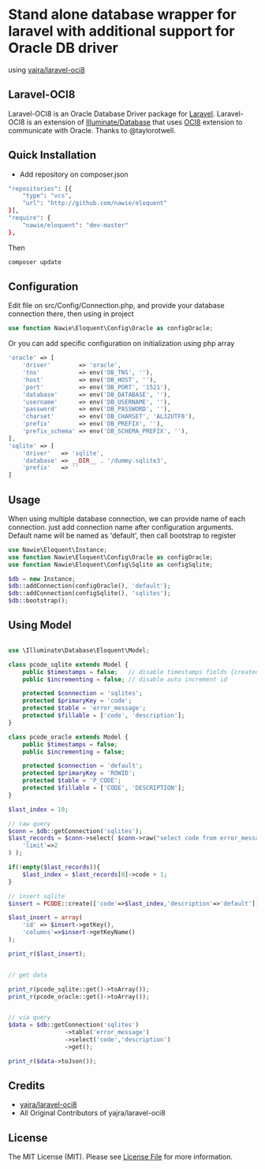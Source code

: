 # Stand alone database wrapper for laravel with additional support for Oracle DB driver 
  using [yajra/laravel-oci8](https://github.com/yajra/laravel-oci8)

## Laravel-OCI8

Laravel-OCI8 is an Oracle Database Driver package for [Laravel](http://laravel.com/). Laravel-OCI8 is an extension of [Illuminate/Database](https://github.com/illuminate/database) that uses [OCI8](http://php.net/oci8) extension to communicate with Oracle. Thanks to @taylorotwell.


## Quick Installation

- Add repository on composer.json

```bash
"repositories": [{
    "type": "vcs",
    "url": "http://github.com/nawie/eloquent"
}],
"require": {
    "nawie/eloquent": "dev-master"
},
```

Then

```bash
composer update
```

## Configuration

Edit file on src/Config/Connection.php, and provide your database connection there, then using in project
```php
use function Nawie\Eloquent\Config\Oracle as configOracle;
```

Or you can add specific configuration on initialization using php array


```php
'oracle' => [
    'driver'        => 'oracle',
    'tns'           => env('DB_TNS', ''),
    'host'          => env('DB_HOST', ''),
    'port'          => env('DB_PORT', '1521'),
    'database'      => env('DB_DATABASE', ''),
    'username'      => env('DB_USERNAME', ''),
    'password'      => env('DB_PASSWORD', ''),
    'charset'       => env('DB_CHARSET', 'AL32UTF8'),
    'prefix'        => env('DB_PREFIX', ''),
    'prefix_schema' => env('DB_SCHEMA_PREFIX', ''),
],
'sqlite' => [
    'driver'   => 'sqlite',
    'database' => __DIR__ . '/dummy.sqlite3',
    'prefix'   => ''
]

```

## Usage

When using multiple database connection, we can provide name of each connection. just add connection name after configuration arguments.
Default name will be named as 'default', then call bootstrap to register

```php
use Nawie\Eloquent\Instance;
use function Nawie\Eloquent\Config\Oracle as configOracle;
use function Nawie\Eloquent\Config\Sqlite as configSqlite;

$db = new Instance;
$db::addConnection(configOracle(), 'default');
$db::addConnection(configSqlite(), 'sqlites');
$db::bootstrap();
```

## Using Model
```php

use \Illuminate\Database\Eloquent\Model;

class pcode_sqlite extends Model {
    public $timestamps = false;   // disable timestamps fields {created_at, updated_at}
    public $incrementing = false; // disable auto increment id

    protected $connection = 'sqlites';
    protected $primaryKey = 'code';
    protected $table = 'error_message';
    protected $fillable = ['code', 'description'];
}

class pcode_oracle extends Model {
    public $timestamps = false;
    public $incrementing = false;

    protected $connection = 'default';
    protected $primaryKey = 'ROWID';
    protected $table = 'P_CODE';
    protected $fillable = ['CODE', 'DESCRIPTION'];
}

$last_index = 10;

// raw query
$conn = $db::getConnection('sqlites');
$last_records = $conn->select( $conn->raw("select code from error_message order by code desc limit :limit"), array(
    'limit'=>2
) );

if(!empty($last_records)){
    $last_index = $last_records[0]->code + 1; 
}

// insert sqlite
$insert = PCODE::create(['code'=>$last_index,'description'=>'default']);

$last_insert = array(
    'id' => $insert->getKey(),
    'columns'=>$insert->getKeyName()
);

print_r($last_insert);


// get data

print_r(pcode_sqlite::get()->toArray());
print_r(pcode_oracle::get()->toArray());


// via query
$data = $db::getConnection('sqlites')
                ->table('error_message')
                ->select('code','description')
                ->get();

print_r($data->toJson());
```

## Credits

- [yajra/laravel-oci8](https://github.com/yajra/laravel-oci8)
- All Original Contributors of yajra/laravel-oci8

## License

The MIT License (MIT). Please see [License File](LICENSE.md) for more information.

